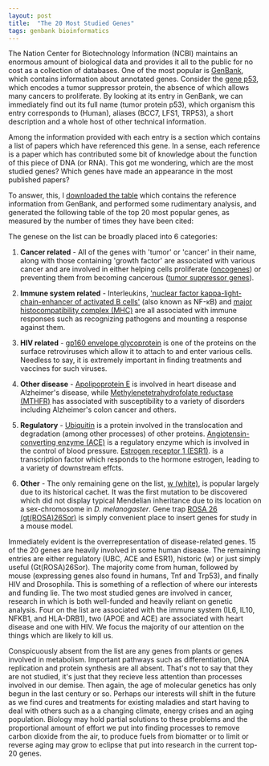 ```yaml
---
layout: post
title:  "The 20 Most Studied Genes"
tags: genbank bioinformatics
---
```

The Nation Center for Biotechnology Information (NCBI) maintains an enormous
amount of biological data and provides it all to the public for no cost as a
collection of databases. One of the most popular is [GenBank](http://www.ncbi.nlm.nih.gov/genbank/), which contains
information about annotated genes. Consider the [gene
p53](http://www.ncbi.nlm.nih.gov/gene/7157), which encodes a tumor
suppressor protein, the absence of which allows many cancers to proliferate. By
looking at its entry in GenBank, we can immediately find out its full name
(tumor protein p53), which organism this entry corresponds to (Human), aliases
(BCC7, LFS1, TRP53), a short description and a whole host of other technical
information. 

Among the information provided with each entry is a section which contains a
list of papers which have referenced this gene. In a sense, each reference 
is a paper which has contributed some bit of knowledge
about the function of this piece of DNA (or RNA).  This got me
wondering, which are the most studied genes? Which genes have
made an appearance in the most published papers?

To answer, this, I [downloaded the
table](ftp://ftp.ncbi.nlm.nih.gov/gene/DATA/) which contains the reference
information from GenBank, and performed some rudimentary analysis, and generated the
following table of the top 20 most popular genes, as measured by the number of
times they have been cited:

<div class='chart'>
<div id="gene-counts-chart"></div>
<link rel="stylesheet" href="/css/d3_bar_chart.css">
<script src="http://d3js.org/d3.v3.min.js"></script>
<script src="js/d3_bar_chart.js"></script>
 <script>renderGeneCountsChart();</script>
 </div>

 The genese on the list can be broadly placed into 6 categories:

 1. **Cancer related** - All of the genes with 'tumor' or
 'cancer' in their name, along with those containing 'growth factor' are
 associated with various cancer and are involved in either helping cells
 proliferate ([oncogenes](http://en.wikipedia.org/wiki/Oncogene)) or preventing them from becoming cancerous ([tumor suppressor genes](http://en.wikipedia.org/wiki/Tumor_suppressor_gene)).

 2. **Immune system related** - Interleukins, ['nuclear factor
 kappa-light-chain-enhancer of activated B
 cells'](http://en.wikipedia.org/wiki/NF-%CE%BAB) (also known as NF-κB) and
 [major histocompatibility complex
 (MHC)](http://en.wikipedia.org/wiki/Major_histocompatibility_complex) are all
 associated with immune responses such as recognizing pathogens and mounting a
 response against them.

 3. **HIV related** - [gp160 envelope
 glycoprotein](http://en.wikipedia.org/wiki/Env_%28gene%29) is one of the
 proteins on the surface retroviruses which allow it to attach to and enter
 various cells. Needless to say, it is extremely important in finding
 treatments and vaccines for such viruses.

 4. **Other disease** - [Apolipoprotein
 E](http://en.wikipedia.org/wiki/Apolipoprotein_E) is involved in heart disease
 and Alzheimer's disease, while [Methylenetetrahydrofolate reductase
 (MTHFR)](http://en.wikipedia.org/wiki/Methylenetetrahydrofolate_reductase) has
 associated with susceptibility to a variety of disorders including Alzheimer's
 colon cancer and others.

 6. **Regulatory** - [Ubiquitin](http://en.wikipedia.org/wiki/Ubiquitin) is a
 protein involved in the translocation and degradation (among other processes)
 of other proteins. [Angiotensin-converting enzyme
 (ACE)](http://en.wikipedia.org/wiki/Angiotensin-converting_enzyme) is a
 regulatory enzyme which is involved in the control of blood pressure.
[Estrogen receptor 1 (ESR1)](http://en.wikipedia.org/wiki/Estrogen_receptor_alpha).
is a transcription factor which responds to the hormone estrogen, leading
to a variety of downstream effcts.

 7. **Other** - The only remaining gene on the list, [w
 (white)](http://en.wikipedia.org/wiki/White_%28mutation%29), is popular
 largely due to its historical cachet. It was the first mutation to be
 discovered which did not display typical Mendelian inheritance due to its
 location on a sex-chromosome in *D. melanogaster*. Gene trap [ROSA 26
 (gt(ROSA)26Sor)](http://en.wikipedia.org/wiki/ROSA26) is simply convenient
 place to insert genes for study in a mouse model. 

 Immediately evident is the overrepresentation of disease-related genes.
 15 of the 20 genes are heavily involved in some human disease.  The
 remaining entries are either regulatory (UBC, ACE and ESR1), historic (w) or
 just simply useful (Gt(ROSA)26Sor). The majority come from human, followed by
 mouse (expressing genes also found in humans, Tnf and Trp53), and finally HIV
 and Drosophila. This is something of a reflection of where our interests and
 funding lie. The two most studied genes are involved in cancer, research in
 which is both well-funded and heavily reliant on genetic analysis.  Four on
 the list are associated with the immune system (IL6, IL10, NFKB1, and
 HLA-DRB1), two (APOE and ACE) are associated with heart disease and one with
 HIV. We focus the majority of our attention on the things which are likely to
 kill us.

 Conspicuously absent from the list are any genes from plants or genes involved
 in metabolism. Important pathways such as differentiation, DNA replication and
 protein synthesis are all absent. That's not to say that they are not studied,
 it's just that they recieve less attention than processes involved in our
 demise. Then again, the age of molecular genetics has only begun in the last
 century or so. Perhaps our interests will shift in the future as we find cures
 and treatments for existing maladies and start having to deal with others such
 as a a changing climate, energy crises and an aging population. Biology may
 hold partial solutions to these problems and the proportional amount of effort
 we put into finding processes to remove carbon dioxide from the
 air, to produce fuels from biomatter or to limit or reverse aging may grow to
 eclipse that put into research in the current top-20 genes.
